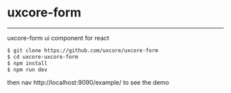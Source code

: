 # uxcore-form
---

uxcore-form ui component for react


```sh
$ git clone https://github.com/uxcore/uxcore-form
$ cd uxcore-uxcore-form
$ npm install
$ npm run dev
```

then nav http://localhost:9090/example/ to see the demo

